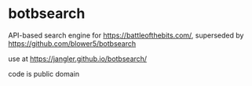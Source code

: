 # botbsearch

API-based search engine for <https://battleofthebits.com/>, superseded by <https://github.com/blower5/botbsearch>

use at <https://jangler.github.io/botbsearch/>

code is public domain
